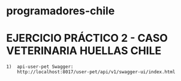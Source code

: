 # programadores-chile

# EJERCICIO PRÁCTICO 2 - CASO VETERINARIA HUELLAS CHILE


	1)	api-user-pet Swagger:
		http://localhost:8017/user-pet/api/v1/swagger-ui/index.html